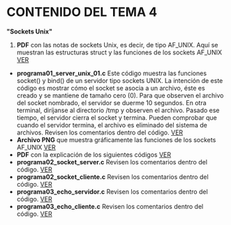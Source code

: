 # CONTENIDO DEL TEMA 4
**"Sockets Unix"**

1. **PDF** con las notas de sockets Unix, es decir, de tipo AF_UNIX. Aquí se muestran las estructuras struct y las funciones de los sockets AF_UNIX [VER](01_Sockets_AF_UNIX.pdf)
- **programa01_server_unix_01.c** Este código muestra las funciones socket() y bind() de un servidor tipo sockets UNIX. La intención de este código es mostrar cómo el socket se asocia a un archivo, éste es creado y se mantiene de tamaño cero (0). Para que observen el archivo del socket nombrado, el servidor se duerme 10 segundos. En otra terminal, diríjanse al directorio /tmp y observen el archivo. Pasado ese tiempo, el servidor cierra el socket y termina. Pueden comprobar que cuando el servidor termina, el archivo es eliminado del sistema de archivos. Revisen los comentarios dentro del código. [VER](programa01_server_unix_01.c)
- **Archivo PNG** que muestra gráficamente las funciones de los sockets AF_UNIX [VER](img_procesos_cliente_servidor.png)
- **PDF** con la explicación de los siguientes códigos [VER](02_Sockets_AF_UNIX.pdf)
- **programa02_socket_server.c** Revisen los comentarios dentro del código. [VER](programa02_socket_server.c)
- **programa02_socket_cliente.c** Revisen los comentarios dentro del código. [VER](programa02_socket_cliente.c)
- **programa03_echo_servidor.c** Revisen los comentarios dentro del código. [VER](programa03_echo_servidor.c)
- **programa03_echo_cliente.c** Revisen los comentarios dentro del código. [VER](programa03_echo_cliente.c)